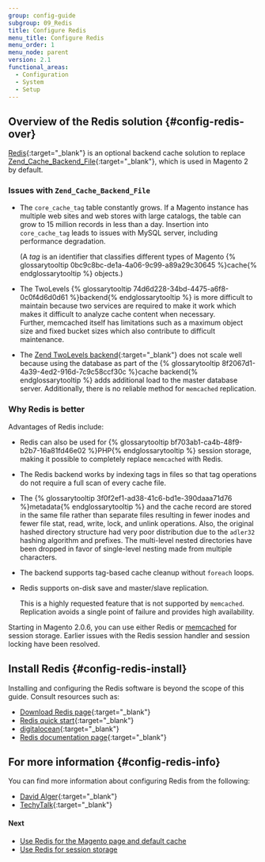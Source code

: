 ```yaml
---
group: config-guide
subgroup: 09_Redis
title: Configure Redis
menu_title: Configure Redis
menu_order: 1
menu_node: parent
version: 2.1
functional_areas:
  - Configuration
  - System
  - Setup
---
```


## Overview of the Redis solution {#config-redis-over}
[Redis](http://redis.io/){:target="_blank"} is an optional backend cache solution to replace [Zend_Cache_Backend_File](http://framework.zend.com/apidoc/1.0/Zend_Cache/Backend/Zend_Cache_Backend_File.html){:target="_blank"}, which is used in Magento 2 by default.

### Issues with `Zend_Cache_Backend_File`

* The `core_cache_tag` table constantly grows. If a Magento instance has multiple web sites and web stores with large catalogs, the table can grow to 15 million records in less than a day. Insertion into `core_cache_tag` leads to issues with MySQL server, including performance degradation. 

  (A *tag* is an identifier that classifies different types of Magento {% glossarytooltip 0bc9c8bc-de1a-4a06-9c99-a89a29c30645 %}cache{% endglossarytooltip %} objects.)

* The TwoLevels {% glossarytooltip 74d6d228-34bd-4475-a6f8-0c0f4d6d0d61 %}backend{% endglossarytooltip %} is more difficult to maintain because two services are required to make it work which makes it difficult to analyze cache content when necessary.  
Further, memcached itself has limitations such as a maximum object size and fixed bucket sizes which also contribute to difficult maintenance.

* The [Zend TwoLevels backend](http://framework.zend.com/manual/1.12/en/zend.cache.backends.html#zend.cache.backends.twolevels){:target="_blank"} does not scale well because using the database as part of the {% glossarytooltip 8f2067d1-4a39-4ed2-916d-7c9c58ccf30c %}cache backend{% endglossarytooltip %} adds additional load to the master database server. Additionally, there is no reliable method for `memcached` replication.

### Why Redis is better
Advantages of Redis include:

* Redis can also be used for {% glossarytooltip bf703ab1-ca4b-48f9-b2b7-16a81fd46e02 %}PHP{% endglossarytooltip %} session storage, making it possible to completely replace `memcached` with Redis.

* The Redis backend works by indexing tags in files so that tag operations do not require a full scan of every cache file. 

* The {% glossarytooltip 3f0f2ef1-ad38-41c6-bd1e-390daaa71d76 %}metadata{% endglossarytooltip %} and the cache record are stored in the same file rather than separate files resulting in fewer inodes and fewer file stat, read, write, lock, and unlink operations. Also, the original hashed directory structure had very poor distribution due to the `adler32` hashing algorithm and prefixes. The multi-level nested directories have been dropped in favor of single-level nesting made from multiple characters.

* The backend supports tag-based cache cleanup without `foreach` loops. 

* Redis supports on-disk save and master/slave replication. 

  This is a highly requested feature that is not supported by `memcached`. Replication avoids a single point of failure and provides high  availability.

<div class="bs-callout bs-callout-info" id="info">
   <span class="glyphicon-class">
   <p>Starting in Magento 2.0.6, you can use either Redis or <a href="{{ page.baseurl }}/config-guide/memcache/memcache.html">memcached</a> for session storage. Earlier issues with the Redis session handler and session locking have been resolved.</p></span>
</div>

## Install Redis {#config-redis-install}
Installing and configuring the Redis software is beyond the scope of this guide. Consult resources such as:

*	[Download Redis page](http://redis.io/download){:target="_blank"}
*	[Redis quick start](http://redis.io/topics/quickstart){:target="_blank"}
*	[digitalocean](https://www.digitalocean.com/community/tutorials/how-to-install-and-use-redis){:target="_blank"}
*	[Redis documentation page](http://redis.io/documentation){:target="_blank"}

## For more information {#config-redis-info}
You can find more information about configuring Redis from the following:

*	[David Alger](http://davidalger.com/development/magento/configuring-magento-2-to-use-redis-cache-backend/){:target="_blank"}
*	[TechyTalk](http://www.techytalk.info/configuring-cache-storage-backends-magento-2-redis/){:target="_blank"}
<!-- *	<a href="http://info2.magento.com/rs/magentoenterprise/images/MagentoECG-UsingRedisasaCacheBackendinMagento.pdf" target="_blank">Magento Expert Consulting Group (ECG) article <em>written for Magento 1.x</em> -->

#### Next

*	<a href="{{ page.baseurl }}/config-guide/redis/redis-pg-cache.html">Use Redis for the Magento page and default cache</a>
*	<a href="{{ page.baseurl }}/config-guide/redis/redis-session.html">Use Redis for session storage</a>
